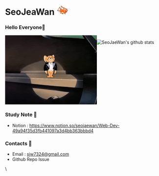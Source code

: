 # SeoJeaWan <img src="https://github.com/SeoJaeWan/SeoJaeWan/blob/master/fish.gif" width="40px">

### Hello Everyone👋
<div style= "display:flex; flex-direction:row;">
  <img src="https://github.com/SeoJaeWan/SeoJaeWan/blob/master/HelloJerry.gif" width="300px">
  
  ![SeoJaeWan's github stats](https://github-readme-stats.vercel.app/api?username=SeoJaeWan&show_icons=true&count_private=true)
</div>
<!--
<p>
  I am <strong>Junior</strong> Developer. 👶 <br /> 
  I hope to be a <strong>Full-Stack</strong> developer. 📃 <br />
  I am studying <strong>html, css, javascript, react, node.js.</strong> 📝
</p>
-->

### Study Note 📘
* Notion : https://www.notion.so/seojaewan/Web-Dev-49a94f35d3fb441097a3d4bb363bbbd4

### Contacts 📮

* Email : sjw7324@gmail.com
* Github Repo Issue

\

